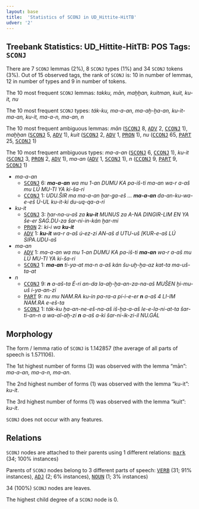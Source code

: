 ```yaml
---
layout: base
title:  'Statistics of SCONJ in UD_Hittite-HitTB'
udver: '2'
---
```


## Treebank Statistics: UD_Hittite-HitTB: POS Tags: `SCONJ`

There are 7 `SCONJ` lemmas (2%), 8 `SCONJ` types (1%) and 34 `SCONJ` tokens (3%).
Out of 15 observed tags, the rank of `SCONJ` is: 10 in number of lemmas, 12 in number of types and 9 in number of tokens.

The 10 most frequent `SCONJ` lemmas: <em>takku, mān, maḫḫan, kuitman, kuit, ku-it, nu</em>

The 10 most frequent `SCONJ` types:  <em>ták-ku, ma-a-an, ma-aḫ-ḫa-an, ku-it-ma-an, ku-it, ma-a-n, ma-an, n</em>

The 10 most frequent ambiguous lemmas: <em>mān</em> (<tt><a href="hit_hittb-pos-SCONJ.html">SCONJ</a></tt> 8, <tt><a href="hit_hittb-pos-ADV.html">ADV</a></tt> 2, <tt><a href="hit_hittb-pos-CCONJ.html">CCONJ</a></tt> 1), <em>maḫḫan</em> (<tt><a href="hit_hittb-pos-SCONJ.html">SCONJ</a></tt> 5, <tt><a href="hit_hittb-pos-ADV.html">ADV</a></tt> 1), <em>kuit</em> (<tt><a href="hit_hittb-pos-SCONJ.html">SCONJ</a></tt> 2, <tt><a href="hit_hittb-pos-ADV.html">ADV</a></tt> 1, <tt><a href="hit_hittb-pos-PRON.html">PRON</a></tt> 1), <em>nu</em> (<tt><a href="hit_hittb-pos-CCONJ.html">CCONJ</a></tt> 65, <tt><a href="hit_hittb-pos-PART.html">PART</a></tt> 25, <tt><a href="hit_hittb-pos-SCONJ.html">SCONJ</a></tt> 1)

The 10 most frequent ambiguous types:  <em>ma-a-an</em> (<tt><a href="hit_hittb-pos-SCONJ.html">SCONJ</a></tt> 6, <tt><a href="hit_hittb-pos-CCONJ.html">CCONJ</a></tt> 1), <em>ku-it</em> (<tt><a href="hit_hittb-pos-SCONJ.html">SCONJ</a></tt> 3, <tt><a href="hit_hittb-pos-PRON.html">PRON</a></tt> 2, <tt><a href="hit_hittb-pos-ADV.html">ADV</a></tt> 1), <em>ma-an</em> (<tt><a href="hit_hittb-pos-ADV.html">ADV</a></tt> 1, <tt><a href="hit_hittb-pos-SCONJ.html">SCONJ</a></tt> 1), <em>n</em> (<tt><a href="hit_hittb-pos-CCONJ.html">CCONJ</a></tt> 9, <tt><a href="hit_hittb-pos-PART.html">PART</a></tt> 9, <tt><a href="hit_hittb-pos-SCONJ.html">SCONJ</a></tt> 1)


* <em>ma-a-an</em>
  * <tt><a href="hit_hittb-pos-SCONJ.html">SCONJ</a></tt> 6: <em><b>ma-a-an</b> wa mu 1-an DUMU KA pa-iš-ti ma-an wa-r a-aš mu LÚ MU-TI YA ki-ša-ri</em>
  * <tt><a href="hit_hittb-pos-CCONJ.html">CCONJ</a></tt> 1: <em>UDU.ŠIR ma ma-a-an ḫar-ga-eš … <b>ma-a-an</b> da-an-ku-wa-e-eš Ú-UL ku-it-ki du-uq-qa-a-ri</em>
* <em>ku-it</em>
  * <tt><a href="hit_hittb-pos-SCONJ.html">SCONJ</a></tt> 3: <em>ḫar-na-u-aš za <b>ku-it</b> MUNUS za A-NA DINGIR-LIM EN YA še-er SAG.DU-za šar-ni-in-kán ḫar-mi</em>
  * <tt><a href="hit_hittb-pos-PRON.html">PRON</a></tt> 2: <em>ki-i wa <b>ku-it</b></em>
  * <tt><a href="hit_hittb-pos-ADV.html">ADV</a></tt> 1: <em><b>ku-it</b> wa-r a-aš ú-ez-zi AN-aš d UTU-uš [KUR-e-aš LÚ SIPA.UDU-aš</em>
* <em>ma-an</em>
  * <tt><a href="hit_hittb-pos-ADV.html">ADV</a></tt> 1: <em>ma-a-an wa mu 1-an DUMU KA pa-iš-ti <b>ma-an</b> wa-r a-aš mu LÚ MU-TI YA ki-ša-ri</em>
  * <tt><a href="hit_hittb-pos-SCONJ.html">SCONJ</a></tt> 1: <em><b>ma-an</b> ti-ya-at ma-n a-aš kán šu-uḫ-ḫa-az kat-ta ma-uš-ta-at</em>
* <em>n</em>
  * <tt><a href="hit_hittb-pos-CCONJ.html">CCONJ</a></tt> 9: <em><b>n</b> a-aš-ta É-ri an-da la-aḫ-ḫa-an-za-na-aš MUŠEN ḫi-<im->mu-uš i-ya-an-zi</em>
  * <tt><a href="hit_hittb-pos-PART.html">PART</a></tt> 9: <em>nu mu NAM.RA ku-in pa-ra-a pí-i-e-er <b>n</b> a-aš 4 LI-IM NAM.RA e-eš-ta</em>
  * <tt><a href="hit_hittb-pos-SCONJ.html">SCONJ</a></tt> 1: <em>ták-ku ḫa-an-ne-eš-na-aš iš-ḫa-a-aš le-e-la-ni-at-ta šar-ti-an-n a wa-al-aḫ-zi <b>n</b> a-aš a-ki šar-ni-ik-zi-il NU.GÁL</em>

## Morphology

The form / lemma ratio of `SCONJ` is 1.142857 (the average of all parts of speech is 1.571106).

The 1st highest number of forms (3) was observed with the lemma “mān”: <em>ma-a-an, ma-a-n, ma-an</em>.

The 2nd highest number of forms (1) was observed with the lemma “ku-it”: <em>ku-it</em>.

The 3rd highest number of forms (1) was observed with the lemma “kuit”: <em>ku-it</em>.

`SCONJ` does not occur with any features.


## Relations

`SCONJ` nodes are attached to their parents using 1 different relations: <tt><a href="hit_hittb-dep-mark.html">mark</a></tt> (34; 100% instances)

Parents of `SCONJ` nodes belong to 3 different parts of speech: <tt><a href="hit_hittb-pos-VERB.html">VERB</a></tt> (31; 91% instances), <tt><a href="hit_hittb-pos-ADJ.html">ADJ</a></tt> (2; 6% instances), <tt><a href="hit_hittb-pos-NOUN.html">NOUN</a></tt> (1; 3% instances)

34 (100%) `SCONJ` nodes are leaves.

The highest child degree of a `SCONJ` node is 0.

